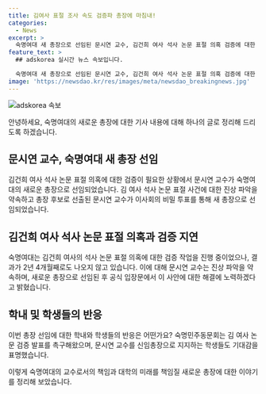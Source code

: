 ```yaml
---
title: 김여사 표절 조사 속도 검증파 총장에 마침내!
categories:
  - News
excerpt: >
  숙명여대 새 총장으로 선임된 문시연 교수, 김건희 여사 석사 논문 표절 의혹 검증에 대한 진상 파악을 약속하며 학내에서 기대를 받고 있습니다. 현 총장의 업무처리에 대한 논란 속에서, 학내와 학생들은 새 총장에 대한 긍정적인 기대감을 표현하고 있습니다. 이에 따라, 새로운 총장이 이번 사안을 해결하고 숙명여대의 위상을 높일 계획임을 밝히며 관심을 집중시키고 있습니다.
feature_text: >
  ## adskorea 실시간 뉴스 속보입니다.

  숙명여대 새 총장으로 선임된 문시연 교수, 김건희 여사 석사 논문 표절 의혹 검증에 대한 진상 파악을 약속하며 학내에서 기대를 받고 있습니다. 현 총장의 업무처리에 대한 논란 속에서, 학내와 학생들은 새 총장에 대한 긍정적인 기대감을 표현하고 있습니다. 이에 따라, 새로운 총장이 이번 사안을 해결하고 숙명여대의 위상을 높일 계획임을 밝히며 관심을 집중시키고 있습니다.
image: 'https://newsdao.kr/res/images/meta/newsdao_breakingnews.jpg'
---
```


<p><img src="https://newsdao.kr/res/images/meta/newsdao_breakingnews.jpg" alt="adskorea 속보" /></p>

<p>안녕하세요, 숙명여대의 새로운 총장에 대한 기사 내용에 대해 하나의 글로 정리해 드리도록 하겠습니다.</p>

<h2 data-ke-size="size26">문시연 교수, 숙명여대 새 총장 선임</h2>

<p>김건희 여사 석사 논문 표절 의혹에 대한 검증이 필요한 상황에서 문시연 교수가 숙명여대의 새로운 총장으로 선임되었습니다. 김 여사 석사 논문 표절 사건에 대한 진상 파악을 약속하고 총장 후보로 선출된 문시연 교수가 이사회의 비밀 투표를 통해 새 총장으로 선임되었습니다.</p>

<h2 data-ke-size="size26">김건희 여사 석사 논문 표절 의혹과 검증 지연</h2>

<p>숙명여대는 김건희 여사의 석사 논문 표절 의혹에 대한 검증 작업을 진행 중이었으나, 결과가 2년 4개월째로도 나오지 않고 있습니다. 이에 대해 문시연 교수는 진상 파악을 약속하며, 새로운 총장으로 선임된 후 공식 입장문에서 이 사안에 대한 해결에 노력하겠다고 밝혔습니다.</p>

<h2 data-ke-size="size26">학내 및 학생들의 반응</h2>

<p>이번 총장 선임에 대한 학내와 학생들의 반응은 어떤가요? 숙명민주동문회는 김 여사 논문 검증 발표를 촉구해왔으며, 문시연 교수를 신임총장으로 지지하는 학생들도 기대감을 표명했습니다.</p>

<p>이렇게 숙명여대의 교수로서의 책임과 대학의 미래를 책임질 새로운 총장에 대한 이야기를 정리해 보았습니다.</p>

